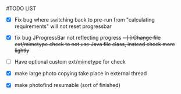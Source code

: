 #TODO LIST

- [x] Fix bug where switching back to pre-run from "calculating requirements" will not reset progressbar
- [x] fix bug JProgressBar not reflecting progress
~~- [ ] Change file ext/mimetype check to not use Java file class, instead check more lightly~~
- [ ] Have optional custom ext/mimetype for check
- [x] make large photo copying take place in external thread
- [x] make photofind resumable (sort of finished)

